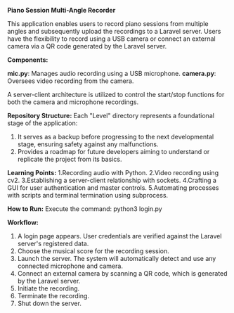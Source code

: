 **Piano Session Multi-Angle Recorder**

This application enables users to record piano sessions from multiple angles and subsequently upload the recordings to a Laravel server. Users have the flexibility to record using a USB camera or connect an external camera via a QR code generated by the Laravel server.

**Components:**

**mic.py**: Manages audio recording using a USB microphone.
**camera.py**: Oversees video recording from the camera.

A server-client architecture is utilized to control the start/stop functions for both the camera and microphone recordings.

**Repository Structure:**
Each "Level" directory represents a foundational stage of the application:

1. It serves as a backup before progressing to the next developmental stage, ensuring safety against any malfunctions.
2. Provides a roadmap for future developers aiming to understand or replicate the project from its basics.

**Learning Points:**
1.Recording audio with Python.
2.Video recording using cv2.
3.Establishing a server-client relationship with sockets.
4.Crafting a GUI for user authentication and master controls.
5.Automating processes with scripts and terminal termination using subprocess.

**How to Run:**
Execute the command: python3 login.py

**Workflow:**

1. A login page appears. User credentials are verified against the Laravel server's registered data.
2. Choose the musical score for the recording session.
3. Launch the server. The system will automatically detect and use any connected microphone and camera.
4. Connect an external camera by scanning a QR code, which is generated by the Laravel server.
5. Initiate the recording.
6. Terminate the recording.
7. Shut down the server.
